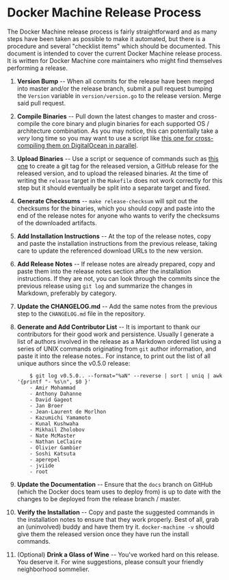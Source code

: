 <!--[metadata]>
+++
draft=true
+++
<![end-metadata]-->

# Docker Machine Release Process

The Docker Machine release process is fairly straightforward and as many steps
have been taken as possible to make it automated, but there is a procedure and
several "checklist items" which should be documented.  This document is intended
to cover the current Docker Machine release process.  It is written for Docker
Machine core maintainers who might find themselves performing a release.

1.  **Version Bump** -- When all commits for the release have been merged into
    master and/or the release branch, submit a pull request bumping the `Version`
    variable in `version/version.go` to the release version.  Merge said pull
    request.  
2.  **Compile Binaries** -- Pull down the latest changes to master and
    cross-compile the core binary and plugin binaries for each supported OS /
    architecture combination.  As you may notice, this can potentially take a _very_
    long time so you may want to use a script like [this one for cross-compiling
    them on DigitalOcean in
    parallel](https://gist.github.com/nathanleclaire/7f62fc5aa3df19a50f4e).
4.  **Upload Binaries** -- Use a script or sequence of commands such as [this
    one](https://gist.github.com/nathanleclaire/a9bc1f8d60070aeda361) to create a
    git tag for the released version, a GitHub release for the released version, and
    to upload the released binaries.  At the time of writing the `release` target in
    the `Makefile` does not work correctly for this step but it should eventually be
    split into a separate target and fixed.
5.  **Generate Checksums** -- `make release-checksum` will spit out the checksums
    for the binaries, which you should copy and paste into the end of the release
    notes for anyone who wants to verify the checksums of the downloaded artifacts.
6.  **Add Installation Instructions** -- At the top of the release notes, copy and
    paste the installation instructions from the previous release, taking care to
    update the referenced download URLs to the new version.
7.  **Add Release Notes** -- If release notes are already prepared, copy and
    paste them into the release notes section after the installation instructions.
    If they are not, you can look through the commits since the previous release
    using `git log` and summarize the changes in Markdown, preferably by category.
8.  **Update the CHANGELOG.md** -- Add the same notes from the previous step to the
    `CHANGELOG.md` file in the repository.
9.  **Generate and Add Contributor List** -- It is important to thank our
    contributors for their good work and persistence.  Usually I generate a list of
    authors involved in the release as a Markdown ordered list using a series of
    UNIX commands originating from `git` author information, and paste it into the
    release notes..  For instance, to print out the list of all unique authors since
    the v0.5.0 release:

            $ git log v0.5.0.. --format="%aN" --reverse | sort | uniq | awk '{printf "- %s\n", $0 }'
            - Amir Mohammad
            - Anthony Dahanne
            - David Gageot
            - Jan Broer
            - Jean-Laurent de Morlhon
            - Kazumichi Yamamoto
            - Kunal Kushwaha
            - Mikhail Zholobov
            - Nate McMaster
            - Nathan LeClaire
            - Olivier Gambier
            - Soshi Katsuta
            - aperepel
            - jviide
            - root

10. **Update the Documentation** -- Ensure that the `docs` branch on GitHub (which
    the Docker docs team uses to deploy from) is up to date with the changes to be
    deployed from the release branch / master.
11. **Verify the Installation** -- Copy and paste the suggested commands in the
    installation notes to ensure that they work properly.  Best of all, grab an
    (uninvolved) buddy and have them try it.  `docker-machine -v` should give them
    the released version once they have run the install commands.
12. (Optional) **Drink a Glass of Wine** -- You've worked hard on this release.
    You deserve it.  For wine suggestions, please consult your friendly neighborhood
    sommelier.

